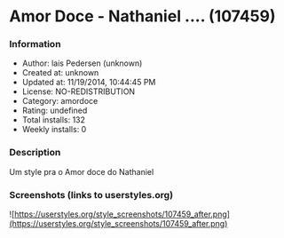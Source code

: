 # Amor Doce - Nathaniel .... (107459)

### Information
- Author: lais Pedersen (unknown)
- Created at: unknown
- Updated at: 11/19/2014, 10:44:45 PM
- License: NO-REDISTRIBUTION
- Category: amordoce
- Rating: undefined
- Total installs: 132
- Weekly installs: 0


### Description
Um style pra o Amor doce do Nathaniel


### Screenshots (links to userstyles.org)
![https://userstyles.org/style_screenshots/107459_after.png](https://userstyles.org/style_screenshots/107459_after.png)


